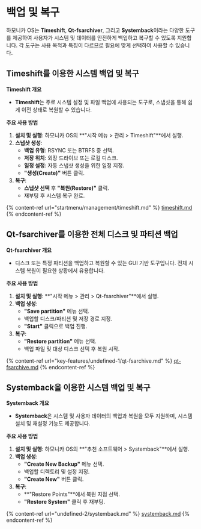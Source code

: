 # 백업 및 복구

하모니카 OS는 **Timeshift**, **Qt-fsarchiver**, 그리고 **Systemback**이라는 다양한 도구를 제공하여 사용자가 시스템 및 데이터를 안전하게 백업하고 복구할 수 있도록 지원합니다. 각 도구는 사용 목적과 특징이 다르므로 필요에 맞게 선택하여 사용할 수 있습니다.



## **Timeshift를 이용한 시스템 백업 및 복구**

**Timeshift 개요**

* **Timeshift**는 주로 시스템 설정 및 파일 백업에 사용되는 도구로, 스냅샷을 통해 쉽게 이전 상태로 복원할 수 있습니다.

**주요 사용 방법**

1. **설치 및 실행**: 하모니카 OS의 \*\*"시작 메뉴 > 관리 > Timeshift"\*\*에서 실행.
2. **스냅샷 생성**:
   * **백업 유형**: RSYNC 또는 BTRFS 중 선택.
   * **저장 위치**: 외장 드라이브 또는 로컬 디스크.
   * **일정 설정**: 자동 스냅샷 생성을 위한 일정 지정.
   * **"생성(Create)"** 버튼 클릭.
3. **복구**:
   * **스냅샷 선택** 후 **"복원(Restore)"** 클릭.
   * 재부팅 후 시스템 복구 완료.

{% content-ref url="startmenu/management/timeshift.md" %}
[timeshift.md](startmenu/management/timeshift.md)
{% endcontent-ref %}

## **Qt-fsarchiver를 이용한 전체 디스크 및 파티션 백업**

**Qt-fsarchiver 개요**

* 디스크 또는 특정 파티션을 백업하고 복원할 수 있는 GUI 기반 도구입니다. 전체 시스템 복원이 필요한 상황에서 유용합니다.

**주요 사용 방법**

1. **설치 및 실행**: \*\*"시작 메뉴 > 관리 > Qt-fsarchiver"\*\*에서 실행.
2. **백업 생성**:
   * **"Save partition"** 메뉴 선택.
   * 백업할 디스크/파티션 및 저장 경로 지정.
   * **"Start"** 클릭으로 백업 진행.
3. **복구**:
   * **"Restore partition"** 메뉴 선택.
   * 백업 파일 및 대상 디스크 선택 후 복원 시작.

{% content-ref url="key-features/undefined-1/qt-fsarchive.md" %}
[qt-fsarchive.md](key-features/undefined-1/qt-fsarchive.md)
{% endcontent-ref %}

## **Systemback을 이용한 시스템 백업 및 복구**

**Systemback 개요**

* **Systemback**은 시스템 및 사용자 데이터의 백업과 복원을 모두 지원하며, 시스템 설치 및 재설정 기능도 제공합니다.

**주요 사용 방법**

1. **설치 및 실행**: 하모니카 OS의 \*\*"추천 소프트웨어 > Systemback"\*\*에서 실행.
2. **백업 생성**:
   * **"Create New Backup"** 메뉴 선택.
   * 백업할 디렉토리 및 설정 지정.
   * **"Create New"** 버튼 클릭.
3. **복구**:
   * \*\*"Restore Points"\*\*에서 복원 지점 선택.
   * **"Restore System"** 클릭 후 재부팅.

{% content-ref url="undefined-2/systemback.md" %}
[systemback.md](undefined-2/systemback.md)
{% endcontent-ref %}
